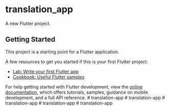 # translation_app

A new Flutter project.

## Getting Started

This project is a starting point for a Flutter application.

A few resources to get you started if this is your first Flutter project:

- [Lab: Write your first Flutter app](https://docs.flutter.dev/get-started/codelab)
- [Cookbook: Useful Flutter samples](https://docs.flutter.dev/cookbook)

For help getting started with Flutter development, view the
[online documentation](https://docs.flutter.dev/), which offers tutorials,
samples, guidance on mobile development, and a full API reference.
#   t r a n s l a t i o n - a p p  
 #   t r a n s l a t i o n - a p p  
 #   t r a n s l a t i o n - a p p  
 #   t r a n s l a t i o n - a p p  
 #   t r a n s l a t i o n - a p p  
 
